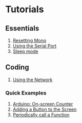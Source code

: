# Tutorials

## Essentials

 1. [Resetting Mono](resetting_mono.md)
 1. [Using the Serial Port](using-monos-serial-port.md)
 1. [Sleep mode](sleep-mode.md)
<!-- using an editor to code -->

## Coding

 1. [Using the Network](using_the_network.md)
 <!-- 1. [Drawing UI Widgets](drawing_ui_elements.md) -->


 <!-- 1. Using the 3.5mm jack connector -->

### Quick Examples

 1. [Arduino: On-screen Counter](ard_count_var.md)
 1. [Adding a Button to the Screen](adding_a_button_to_the_sceen.md)
 1. [Periodically call a Function](periodicly_call_a_function.md)

 <!--
 1. [Measuring the Temperature](measuring_the_temperature.md)
 -->

 <!--
 1. Using the Buzzer
 1. Getting the Temperature
 1. Using the Accelerometer
 1. Using the RTC
 1. Adjusting the display brightness
 1. SD card and file I/O
 1. Utilizing the run-loop
 1. Triggering software resets
-->


